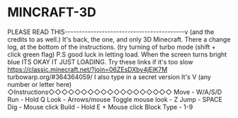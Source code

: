 # MINCRAFT-3D
PLEASE READ THIS------------------------------------------v   (and the credits to as well.) It's back, the one, and only 3D Minecraft. There a change log, at the bottom of the instructions. (try turning of turbo mode (shift + click green flag) P.S good luck in letting load. When the screen turns bright blue ITS OKAY IT JUST LOADING. Try these links if it's too slow https://classic.minecraft.net/?join=06ZEsDXby4jElK7M turbowarp.org/#364364059/ I also type in a secret version It's V (any number or letter here) ◇Instructions◇◇◇◇◇◇◇◇◇◇◇◇◇◇◇◇◇◇◇ Move - W/A/S/D Run - Hold Q Look - Arrows/mouse Toggle mouse look - Z Jump - SPACE Dig - Mouse click Build - Hold E + Mouse click Block Type - 1-9
